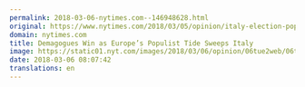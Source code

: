 ```yaml
---
permalink: 2018-03-06-nytimes.com--146948628.html
original: https://www.nytimes.com/2018/03/05/opinion/italy-election-populist.html?partner=rss&amp;emc=rss
domain: nytimes.com
title: Demagogues Win as Europe’s Populist Tide Sweeps Italy
image: https://static01.nyt.com/images/2018/03/06/opinion/06tue2web/06tue2web-mediumThreeByTwo440.jpg
date: 2018-03-06 08:07:42
translations: en
---
```


